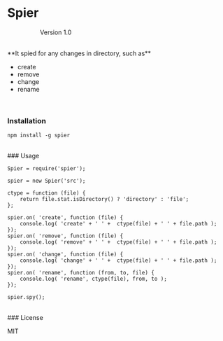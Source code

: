 Spier
=========
&nbsp;&nbsp;&nbsp;&nbsp;&nbsp;&nbsp;&nbsp;&nbsp;&nbsp;&nbsp;&nbsp;&nbsp;&nbsp;&nbsp;&nbsp;&nbsp;&nbsp;&nbsp;&nbsp;Version 1.0
 

<br />
**It spied for any changes in directory, such as**

- create
- remove
- change
- rename

<br />

### Installation <br />
    npm install -g spier
    
<br />
### Usage

    Spier = require('spier');

    spier = new Spier('src');

    ctype = function (file) {
        return file.stat.isDirectory() ? 'directory' : 'file';
    };

    spier.on( 'create', function (file) {
        console.log( 'create' + ' ' +  ctype(file) + ' ' + file.path );
    });
    spier.on( 'remove', function (file) {
        console.log( 'remove' + ' ' +  ctype(file) + ' ' + file.path );
    });
    spier.on( 'change', function (file) {
        console.log( 'change' + ' ' +  ctype(file) + ' ' + file.path );
    });
    spier.on( 'rename', function (from, to, file) {
        console.log( 'rename', ctype(file), from, to );
    });

    spier.spy();
    
<br />
### License

MIT